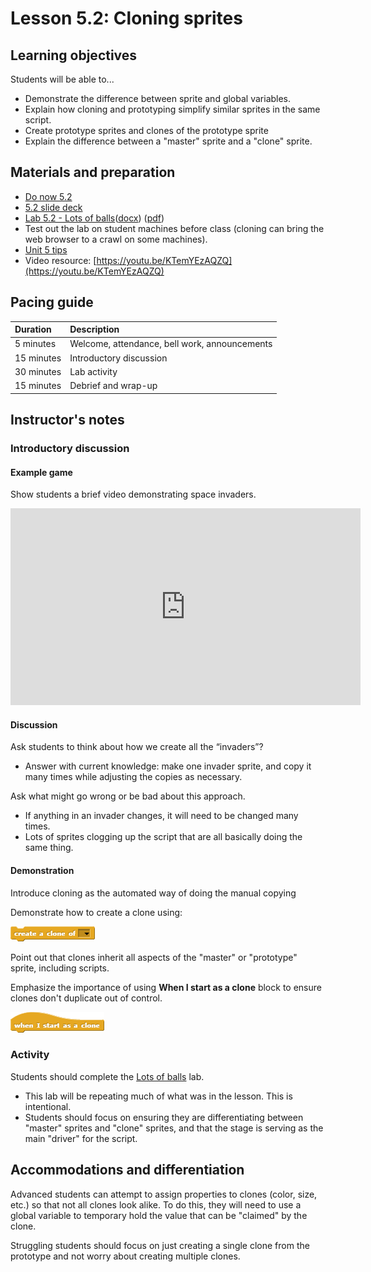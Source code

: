 # Lesson 5.2: Cloning sprites

## Learning objectives

Students will be able to...

* Demonstrate the difference between sprite and global variables.
* Explain how cloning and prototyping simplify similar sprites in the same script.
* Create prototype sprites and clones of the prototype sprite
* Explain the difference between a "master" sprite and a "clone" sprite.

## Materials and preparation

* [Do now 5.2](do_now_52.md)
* [5.2 slide deck](https://github.com/TEALSK12/introduction-to-computer-science/raw/master/slidedecks/TEALS%20SNAP%205.2.pptx)
* [Lab 5.2 - Lots of balls](lab_52.md)([docx](https://github.com/TEALSK12/introduction-to-computer-science/raw/master/Unit%205%20Word/Lab%205.2%20Lots%20of%20Balls.docx)) ([pdf](https://github.com/TEALSK12/introduction-to-computer-science/raw/master/Unit%205%20PDF/Lab%205.2%20Lots%20of%20Balls.pdf))
* Test out the lab on student machines before class (cloning can bring the web browser to a crawl on some machines).
* [Unit 5 tips](unit_5_tips.md)
* Video resource: [https://youtu.be/KTemYEzAQZQ](https://youtu.be/KTemYEzAQZQ)

## Pacing guide

| Duration   | Description                                   |
| :---------- | :--------------------------------------------- |
| 5 minutes  | Welcome, attendance, bell work, announcements |
| 15 minutes | Introductory discussion                       |
| 30 minutes | Lab activity                       |
| 15 minutes | Debrief and wrap-up |

## Instructor's notes

### Introductory discussion

#### Example game

Show students a brief video demonstrating space invaders.

  <iframe class="markdeep" width="560" height="315" src="https://www.youtube.com/embed/kR2fjwr-TzA" frameborder="0" allow="accelerometer; autoplay; encrypted-media; gyroscope; picture-in-picture" allowfullscreen></iframe>

#### Discussion

Ask students to think about how we create all the “invaders”?

* Answer with current knowledge: make one invader sprite, and copy it many times while adjusting the copies as necessary.

Ask what might go wrong or be bad about this approach.

* If anything in an invader changes, it will need to be changed many times.
* Lots of sprites clogging up the script that are all basically doing the same thing.

#### Demonstration

Introduce cloning as the automated way of doing the manual copying

Demonstrate how to create a clone using:

  ![Create a Clone of Block](images/create_a_clone_of.png)

Point out that clones inherit all aspects of the "master" or "prototype" sprite, including scripts.

Emphasize the importance of using **When I start as a clone** block to ensure clones don't duplicate out of control.

  ![When I start as a clone Block](images/when_i_start_as_a_clone.png)

### Activity

Students should complete the [Lots of balls](lab_52.md) lab.

* This lab will be repeating much of what was in the lesson. This is intentional.
* Students should focus on ensuring they are differentiating between "master" sprites and "clone" sprites, and that the stage is serving as the main "driver" for the script.

## Accommodations and differentiation

Advanced students can attempt to assign properties to clones (color, size, etc.) so that not all clones look alike.  To do this, they will need to use a global variable to temporary hold the value that can be "claimed" by the clone.

Struggling students should focus on just creating a single clone from the prototype and not worry about creating multiple clones.
